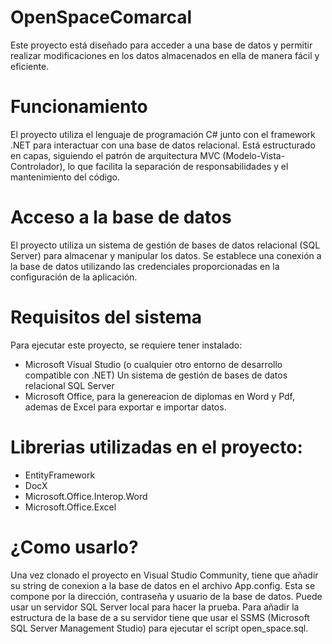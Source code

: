 #   OpenSpaceComarcal
Este proyecto está diseñado para acceder a una base de datos y permitir realizar modificaciones en los datos almacenados en ella de manera fácil y eficiente.

# Funcionamiento
El proyecto utiliza el lenguaje de programación C# junto con el framework .NET para interactuar con una base de datos relacional. Está estructurado en capas, siguiendo el patrón de arquitectura MVC (Modelo-Vista-Controlador), lo que facilita la separación de responsabilidades y el mantenimiento del código.

# Acceso a la base de datos
El proyecto utiliza un sistema de gestión de bases de datos relacional (SQL Server) para almacenar y manipular los datos. Se establece una conexión a la base de datos utilizando las credenciales proporcionadas en la configuración de la aplicación.

# Requisitos del sistema
Para ejecutar este proyecto, se requiere tener instalado:

- Microsoft Visual Studio (o cualquier otro entorno de desarrollo compatible con .NET)
  Un sistema de gestión de bases de datos relacional SQL Server
- Microsoft Office, para la genereacion de diplomas en Word y Pdf, ademas de Excel para exportar e importar datos.

# Librerias utilizadas en el proyecto:

- EntityFramework
- DocX
- Microsoft.Office.Interop.Word
- Microsoft.Office.Excel

# ¿Como usarlo?

Una vez clonado el proyecto en Visual Studio Community, tiene que añadir su string de conexion a la base de datos en el archivo App.config. Esta se compone por la dirección, contraseña y usuario de la base de datos. Puede usar un servidor SQL Server local para hacer la prueba. Para añadir la estructura de la base de a su servidor tiene que usar el SSMS (Microsoft SQL Server Management Studio) para ejecutar el script open_space.sql.
